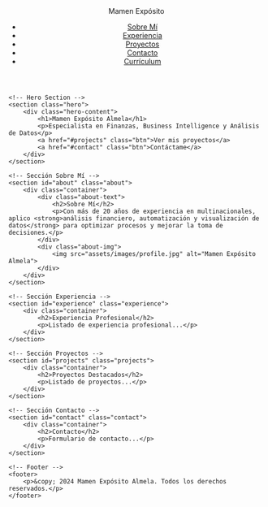 <!DOCTYPE html>
<html lang="es">
<head>
    <link rel="stylesheet" href="Style.css">
    <meta charset="UTF-8">
    <meta name="viewport" content="width=device-width, initial-scale=1.0">
    <title>Mamen Expósito Almela | Portafolio</title>
    <link rel="stylesheet" href="styles.css">
    <script src="https://kit.fontawesome.com/a076d05399.js" crossorigin="anonymous"></script>
</head>
<body>
    <!-- Barra de Navegación -->
    <header>
        <nav>
            <div class="logo">Mamen Expósito</div>
            <ul class="nav-links">
                <li><a href="#about">Sobre Mí</a></li>
                <li><a href="#experience">Experiencia</a></li>
                <li><a href="#projects">Proyectos</a></li>
                <li><a href="#contact">Contacto</a></li>
                <li><a href="resume.pdf" class="btn">Currículum</a></li>
            </ul>
        </nav>
    </header>

    <!-- Hero Section -->
    <section class="hero">
        <div class="hero-content">
            <h1>Mamen Expósito Almela</h1>
            <p>Especialista en Finanzas, Business Intelligence y Análisis de Datos</p>
            <a href="#projects" class="btn">Ver mis proyectos</a>
            <a href="#contact" class="btn">Contáctame</a>
        </div>
    </section>

    <!-- Sección Sobre Mí -->
    <section id="about" class="about">
        <div class="container">
            <div class="about-text">
                <h2>Sobre Mí</h2>
                <p>Con más de 20 años de experiencia en multinacionales, aplico <strong>análisis financiero, automatización y visualización de datos</strong> para optimizar procesos y mejorar la toma de decisiones.</p>
            </div>
            <div class="about-img">
                <img src="assets/images/profile.jpg" alt="Mamen Expósito Almela">
            </div>
        </div>
    </section>

    <!-- Sección Experiencia -->
    <section id="experience" class="experience">
        <div class="container">
            <h2>Experiencia Profesional</h2>
            <p>Listado de experiencia profesional...</p>
        </div>
    </section>

    <!-- Sección Proyectos -->
    <section id="projects" class="projects">
        <div class="container">
            <h2>Proyectos Destacados</h2>
            <p>Listado de proyectos...</p>
        </div>
    </section>

    <!-- Sección Contacto -->
    <section id="contact" class="contact">
        <div class="container">
            <h2>Contacto</h2>
            <p>Formulario de contacto...</p>
        </div>
    </section>

    <!-- Footer -->
    <footer>
        <p>&copy; 2024 Mamen Expósito Almela. Todos los derechos reservados.</p>
    </footer>
</body>
</html>
